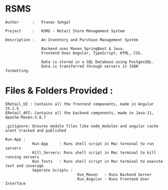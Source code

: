 # RSMS
    Author      :   Pranav Sehgal
    
    Project     :   RSMS - Retail Store Management System

    Description :   An Inventory and Purchase Management System

                    Backend uses Maven SpringBoot & Java.
                    Frontend Uses Angular, TypeScript, HTML, CSS.

                    Data is stored in a SQL Database using PostgesSQL.
                    Data is transferred through servers in JSON formatting.


# Files & Folders Provided :

    ERetail_UI : Contains all the frontend components, made in Angular 15.1.5 
    ERetail_API: Contains all the backend components, made in Java-11, Apache-Maven-3.8.7

    .gitignore: Ensures module files like node_modules and angular cache arent tracked and published

    Run-App : 
                Run-App     : Runs shell script in Mac terminal to run servers
                Kill_Servers: Runs shell script in Mac terminal to kill running servers
                Run_Tests   : Runs shell script in Mac terminal to execute test and coverage
                Seperate Scripts :
                                    Run_Maven   : Runs Backend Server
                                    Run_Angular : Runs Frontend User Interface